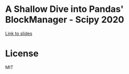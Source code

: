 # A Shallow Dive into Pandas' BlockManager - Scipy 2020

[Link to slides](https://thomasjpfan.github.io/scipy-2020-lightning-talk-pandas-blockmanager)

# License

MIT
